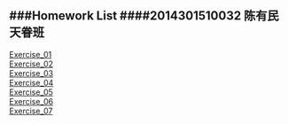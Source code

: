 ###Homework List
####2014301510032 陈有民 天眷班
---

[Exercise_01]()  
[Exercise_02](https://github.com/shuaishuaimin/computationalphysics_N2014301510032/blob/master/EXERCISE_02.md)  
[Exercise_03]()  
[Exercise_04]()  
[Exercise_05]()  
[Exercise_06]()  
[Exercise_07]()  
